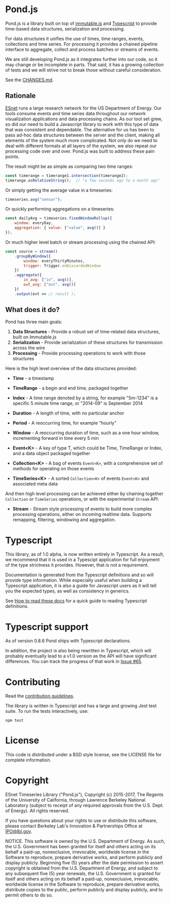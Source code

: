 
# Pond.js

Pond.js is a library built on top of [immutable.js](https://facebook.github.io/immutable-js/)
and [Typescript](https://www.typescriptlang.org/) to provide time-based data structures,
serialization and processing.

For data structures it unifies the use of times, time ranges, events, collections and time series.
For processing it provides a chained pipeline interface to aggregate, collect and process batches
or streams of events.

We are still developing Pond.js as it integrates further into our code, so it may change or be
incomplete in parts. That said, it has a growing collection of tests and we will strive not to break
those without careful consideration.

See the [CHANGES.md](/#changelog).

## Rationale

[ESnet](http://www.es.net) runs a large research network for the US Department of Energy. Our tools
consume events and time series data throughout our network visualization applications and data processing
chains. As our tool set grew, so did our need to build a Javascript library to work with this type of data
that was consistent and dependable. The alternative for us has been to pass ad-hoc data structures between
the server and the client, making all elements of the system much more complicated. Not only do we need to
deal with different formats at all layers of the system, we also repeat our processing code over and over.
Pond.js was built to address these pain points.

The result might be as simple as comparing two time ranges:

```js
const timerange = timerange1.intersection(timerange2);
timerange.asRelativeString();  // "a few seconds ago to a month ago"
```

Or simply getting the average value in a timeseries:

```js
timeseries.avg("sensor");
```

Or quickly performing aggregations on a timeseries:

```js
const dailyAvg = timeseries.fixedWindowRollup({
    window: everyDay,
    aggregation: { value: ["value", avg()] }
});
```

Or much higher level batch or stream processing using the chained API:

```js
const source = stream()
    .groupByWindow({
        window: everyThirtyMinutes,
        trigger: Trigger.onDiscardedWindow
    })
    .aggregate({
        in_avg: ["in", avg()],
        out_avg: ["out", avg()]
    })
    .output(evt => // result );
```

## What does it do?

Pond has three main goals:

 1. **Data Structures** - Provide a robust set of time-related data structures, built on Immutable.js
 2. **Serialization** - Provide serialization of these structures for transmission across the wire
 3. **Processing** - Provide processing operations to work with those structures

Here is the high level overview of the data structures provided:

* **Time** - a timestamp
* **TimeRange** - a begin and end time, packaged together
* **Index** - A time range denoted by a string, for example "5m-1234" is a specific 5 minute time range, or "2014-09" is September 2014

* **Duration** - A length of time, with no particular anchor
* **Period** - A reoccurring time, for example "hourly"
* **Window** - A reoccurring duration of time, such as a one hour window, incrementing forward in time every 5 min
* **Event\<K\>** - A key of type T, which could be Time, TimeRange or Index, and a data object packaged together
* **Collection\<K\>** - A bag of events `Event<K>`, with a comprehensive set of methods for operating on those events
* **TimeSeries\<K\>** - A sorted `Collection<K>` of events `Event<K>` and associated meta data

And then high level processing can be achieved either by chaining together `Collection` or `TimeSeries` operations, or with the experimental `Stream` API:

* **Stream** - Stream style processing of events to build more complex processing operations, either on incoming realtime data. Supports remapping, filtering, windowing and aggregation.

# Typescript

This library, as of 1.0 alpha, is now written entirely in Typescript. As a result, we recommend that it
is used in a Typescipt application for full enjoyment of the type strictness it provides. However,
that is not a requirement.

Documentation is generated from the Typescript definitions and so will provide type information. While
especially useful when building a Typescript application, it is also a guide for Javascript users as
it will tell you the expected types, as well as consistency in generics.

See [How to read these docs](https://facebook.github.io/immutable-js/docs/#/) for a quick guide to reading
Typescript definitions.

# Typescript support

As of version 0.8.6 Pond ships with Typescript declarations.

In addition, the project is also being rewritten in Typescript, which will probably eventually lead to a v1.0 version as the API will have significant differences. You can track the progress of that work in [Issue #65](https://github.com/esnet/pond/issues/65).

# Contributing

Read the [contribution guidelines](./CONTRIBUTING.md).

The library is written in Typescript and has a large and growing Jest test suite.
To run the tests interactively, use:

```
npm test
```

# License

This code is distributed under a BSD style license, see the LICENSE file for complete information.

# Copyright

ESnet Timeseries Library ("Pond.js"), Copyright (c) 2015-2017, The Regents of the University of California, through Lawrence Berkeley National Laboratory (subject to receipt of any required approvals from the U.S. Dept. of Energy).  All rights reserved.
 
If you have questions about your rights to use or distribute this software, please contact Berkeley Lab's Innovation & Partnerships Office at  IPO@lbl.gov.
 
NOTICE.  This software is owned by the U.S. Department of Energy.  As such, the U.S. Government has been granted for itself and others acting on its behalf a paid-up, nonexclusive, irrevocable, worldwide license in the Software to reproduce, prepare derivative works, and perform publicly and display publicly.  Beginning five (5) years after the date permission to assert copyright is obtained from the U.S. Department of Energy, and subject to any subsequent five (5) year renewals, the U.S. Government is granted for itself and others acting on its behalf a paid-up, nonexclusive, irrevocable, worldwide license in the Software to reproduce, prepare derivative works, distribute copies to the public, perform publicly and display publicly, and to permit others to do so.
